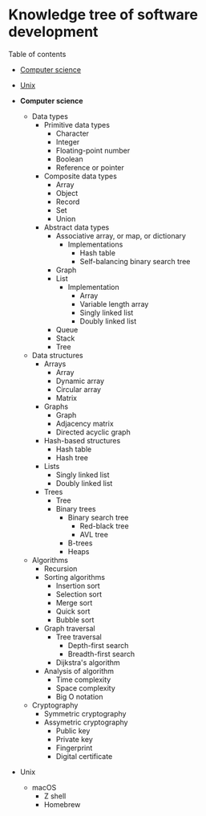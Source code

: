 # Knowledge tree of software development

Table of contents

* [Computer science](#computer-science)
* [Unix](#unix)

* **Computer science**<a href="#computer-science"></a>
  * Data types
    * Primitive data types
      * Character
      * Integer
      * Floating-point number
      * Boolean
      * Reference or pointer
    * Composite data types
      * Array
      * Object
      * Record
      * Set
      * Union
    * Abstract data types
      * Associative array, or map, or dictionary
        * Implementations
          * Hash table
          * Self-balancing binary search tree
      * Graph
      * List
        * Implementation
          * Array
          * Variable length array
          * Singly linked list
          * Doubly linked list
      * Queue
      * Stack
      * Tree
  * Data structures
    * Arrays
      * Array
      * Dynamic array
      * Circular array
      * Matrix
    * Graphs
      * Graph
      * Adjacency matrix
      * Directed acyclic graph
    * Hash-based structures
      * Hash table
      * Hash tree
    * Lists
      * Singly linked list
      * Doubly linked list
    * Trees
      * Tree
      * Binary trees
        * Binary search tree
          * Red-black tree
          * AVL tree
        * B-trees
        * Heaps
  * Algorithms
    * Recursion
    * Sorting algorithms
      * Insertion sort
      * Selection sort
      * Merge sort
      * Quick sort
      * Bubble sort
    * Graph traversal
      * Tree traversal
        * Depth-first search
        * Breadth-first search
      * Dijkstra's algorithm
    * Analysis of algorithm
      * Time complexity
      * Space complexity
      * Big O notation
  * Cryptography
    * Symmetric cryptography
    * Assymetric cryptography
      * Public key
      * Private key
      * Fingerprint
      * Digital certificate
* Unix<a href="#unix"></a>
  * macOS
    * Z shell
    * Homebrew